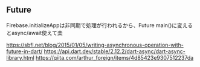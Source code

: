 

## Future

Firebase.initializeAppは非同期で処理が行われるから、Future<void> main()に変えるとasync/await使えて楽


https://sbfl.net/blog/2015/01/05/writing-asynchronous-operation-with-future-in-dart/
https://api.dart.dev/stable/2.12.2/dart-async/dart-async-library.html
https://qiita.com/arthur_foreign/items/4d85423e9307512237da